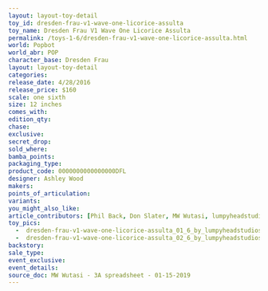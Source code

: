 ```yaml
---
layout: layout-toy-detail 
toy_id: dresden-frau-v1-wave-one-licorice-assulta
toy_name: Dresden Frau V1 Wave One Licorice Assulta
permalink: /toys-1-6/dresden-frau-v1-wave-one-licorice-assulta.html
world: Popbot
world_abr: POP
character_base: Dresden Frau
layout: layout-toy-detail
categories: 
release_date: 4/28/2016
release_price: $160 
scale: one sixth
size: 12 inches
comes_with: 
edition_qty: 
chase: 
exclusive: 
secret_drop: 
sold_where: 
bamba_points: 
packaging_type: 
product_code: 0000000000000000DFL
designer: Ashley Wood
makers: 
points_of_articulation: 
variants: 
you_might_also_like: 
article_contributors: [Phil Back, Don Slater, MW Wutasi, lumpyheadstudios]
toy_pics: 
  -  dresden-frau-v1-wave-one-licorice-assulta_01_6_by_lumpyheadstudios.jpg
  -  dresden-frau-v1-wave-one-licorice-assulta_02_6_by_lumpyheadstudios.jpg
backstory: 
sale_type: 
event_exclusive: 
event_details: 
source_doc: MW Wutasi - 3A spreadsheet - 01-15-2019
---
```


